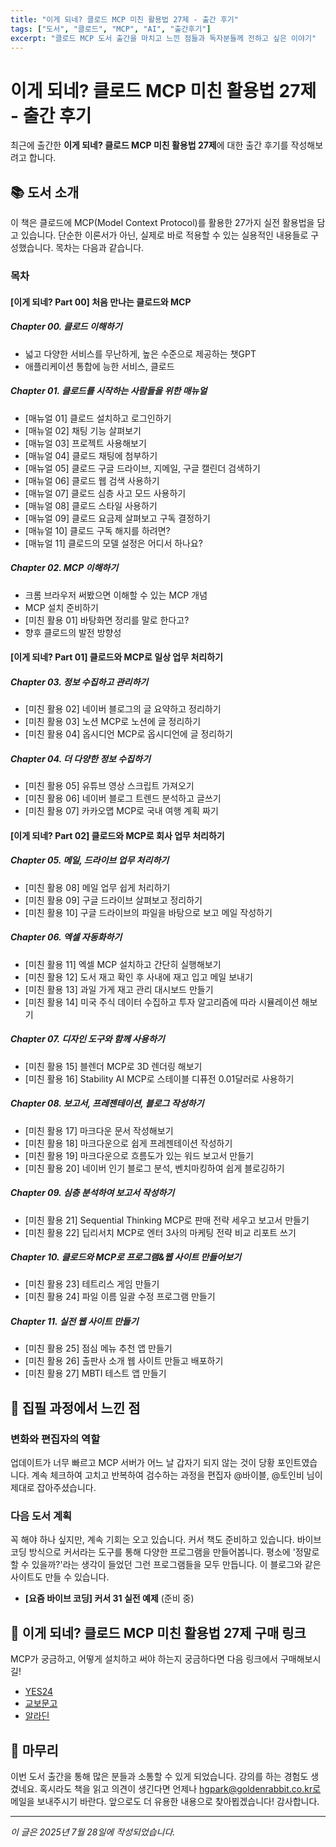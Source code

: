 ```yaml
---
title: "이게 되네? 클로드 MCP 미친 활용법 27제 - 출간 후기"
tags: ["도서", "클로드", "MCP", "AI", "출간후기"]
excerpt: "클로드 MCP 도서 출간을 마치고 느낀 점들과 독자분들께 전하고 싶은 이야기"
---
```


# 이게 되네? 클로드 MCP 미친 활용법 27제 - 출간 후기

최근에 출간한 **이게 되네? 클로드 MCP 미친 활용법 27제**에 대한 출간 후기를 작성해보려고 합니다.

## 📚 도서 소개

이 책은 클로드에 MCP(Model Context Protocol)를 활용한 27가지 실전 활용법을 담고 있습니다. 단순한 이론서가 아닌, 실제로 바로 적용할 수 있는 실용적인 내용들로 구성했습니다. 목차는 다음과 같습니다.

### 목차

#### [이게 되네? Part 00] 처음 만나는 클로드와 MCP

##### **Chapter 00. 클로드 이해하기**
  - 넓고 다양한 서비스를 무난하게, 높은 수준으로 제공하는 챗GPT
  - 애플리케이션 통합에 능한 서비스, 클로드

##### **Chapter 01. 클로드를 시작하는 사람들을 위한 매뉴얼**
  - [매뉴얼 01] 클로드 설치하고 로그인하기
  - [매뉴얼 02] 채팅 기능 살펴보기
  - [매뉴얼 03] 프로젝트 사용해보기
  - [매뉴얼 04] 클로드 채팅에 첨부하기
  - [매뉴얼 05] 클로드 구글 드라이브, 지메일, 구글 캘린더 검색하기
  - [매뉴얼 06] 클로드 웹 검색 사용하기
  - [매뉴얼 07] 클로드 심층 사고 모드 사용하기
  - [매뉴얼 08] 클로드 스타일 사용하기
  - [매뉴얼 09] 클로드 요금제 살펴보고 구독 결정하기
  - [매뉴얼 10] 클로드 구독 해지를 하려면?
  - [매뉴얼 11] 클로드의 모델 설정은 어디서 하나요?

##### **Chapter 02. MCP 이해하기**
  - 크롬 브라우저 써봤으면 이해할 수 있는 MCP 개념
  - MCP 설치 준비하기
  - [미친 활용 01] 바탕화면 정리를 말로 한다고?
  - 향후 클로드의 발전 방향성

#### [이게 되네? Part 01] 클로드와 MCP로 일상 업무 처리하기

##### **Chapter 03. 정보 수집하고 관리하기**
  - [미친 활용 02] 네이버 블로그의 글 요약하고 정리하기
  - [미친 활용 03] 노션 MCP로 노션에 글 정리하기
  - [미친 활용 04] 옵시디언 MCP로 옵시디언에 글 정리하기

##### **Chapter 04. 더 다양한 정보 수집하기**
  - [미친 활용 05] 유튜브 영상 스크립트 가져오기
  - [미친 활용 06] 네이버 블로그 트렌드 분석하고 글쓰기
  - [미친 활용 07] 카카오맵 MCP로 국내 여행 계획 짜기

#### [이게 되네? Part 02] 클로드와 MCP로 회사 업무 처리하기

##### **Chapter 05. 메일, 드라이브 업무 처리하기**
  - [미친 활용 08] 메일 업무 쉽게 처리하기
  - [미친 활용 09] 구글 드라이브 살펴보고 정리하기
  - [미친 활용 10] 구글 드라이브의 파일을 바탕으로 보고 메일 작성하기

##### **Chapter 06. 엑셀 자동화하기**
  - [미친 활용 11] 엑셀 MCP 설치하고 간단히 실행해보기
  - [미친 활용 12] 도서 재고 확인 후 사내에 재고 입고 메일 보내기
  - [미친 활용 13] 과일 가게 재고 관리 대시보드 만들기
  - [미친 활용 14] 미국 주식 데이터 수집하고 투자 알고리즘에 따라 시뮬레이션 해보기

##### **Chapter 07. 디자인 도구와 함께 사용하기**
  - [미친 활용 15] 블렌더 MCP로 3D 렌더링 해보기
  - [미친 활용 16] Stability AI MCP로 스테이블 디퓨전 0.01달러로 사용하기

##### **Chapter 08. 보고서, 프레젠테이션, 블로그 작성하기**
  - [미친 활용 17] 마크다운 문서 작성해보기
  - [미친 활용 18] 마크다운으로 쉽게 프레젠테이션 작성하기
  - [미친 활용 19] 마크다운으로 흐름도가 있는 워드 보고서 만들기
  - [미친 활용 20] 네이버 인기 블로그 분석, 벤치마킹하여 쉽게 블로깅하기

##### **Chapter 09. 심층 분석하여 보고서 작성하기**
  - [미친 활용 21] Sequential Thinking MCP로 판매 전략 세우고 보고서 만들기
  - [미친 활용 22] 딥리서치 MCP로 엔터 3사의 마케팅 전략 비교 리포트 쓰기

##### **Chapter 10. 클로드와 MCP로 프로그램&웹 사이트 만들어보기**
  - [미친 활용 23] 테트리스 게임 만들기
  - [미친 활용 24] 파일 이름 일괄 수정 프로그램 만들기

##### **Chapter 11. 실전 웹 사이트 만들기**
  - [미친 활용 25] 점심 메뉴 추천 앱 만들기
  - [미친 활용 26] 출판사 소개 웹 사이트 만들고 배포하기
  - [미친 활용 27] MBTI 테스트 앱 만들기

## 🎯 집필 과정에서 느낀 점

### 변화와 편집자의 역할
업데이트가 너무 빠르고 MCP 서버가 어느 날 갑자기 되지 않는 것이 당황 포인트였습니다. 계속 체크하여 고치고 반복하여 검수하는 과정을 편집자 @바이블, @토인비 님이 제대로 잡아주셨습니다.

### 다음 도서 계획
꼭 해야 하나 싶지만, 계속 기회는 오고 있습니다. 커서 책도 준비하고 있습니다. 바이브 코딩 방식으로 커서라는 도구를 통해 다양한 프로그램을 만들어봅니다. 평소에 '정말로 할 수 있을까?'라는 생각이 들었던 그런 프로그램들을 모두 만듭니다. 이 블로그와 같은 사이트도 만들 수 있습니다.

- **[요즘 바이브 코딩] 커서 31 실전 예제** (준비 중)

## 📖 이게 되네? 클로드 MCP 미친 활용법 27제 구매 링크

MCP가 궁금하고, 어떻게 설치하고 써야 하는지 궁금하다면 다음 링크에서 구매해보시길!

- [YES24](https://www.yes24.com/product/goods/147957269)
- [교보문고](https://product.kyobobook.co.kr/detail/S000216878225)
- [알라딘](https://www.aladin.co.kr/shop/wproduct.aspx?ItemId=366531111)

## 🙏 마무리

이번 도서 출간을 통해 많은 분들과 소통할 수 있게 되었습니다. 강의를 하는 경험도 생겼네요. 혹시라도 책을 읽고 의견이 생긴다면 언제나 hgpark@goldenrabbit.co.kr로 메일을 보내주시기 바란다. 앞으로도 더 유용한 내용으로 찾아뵙겠습니다! 감사합니다.

---

*이 글은 2025년 7월 28일에 작성되었습니다.* 